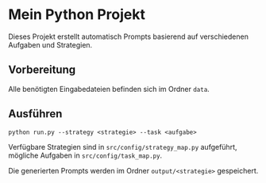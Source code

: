 # Mein Python Projekt

Dieses Projekt erstellt automatisch Prompts basierend auf verschiedenen Aufgaben und Strategien.

## Vorbereitung
Alle benötigten Eingabedateien befinden sich im Ordner `data`.

## Ausführen
```
python run.py --strategy <strategie> --task <aufgabe>
```
Verfügbare Strategien sind in `src/config/strategy_map.py` aufgeführt, mögliche Aufgaben in `src/config/task_map.py`.

Die generierten Prompts werden im Ordner `output/<strategie>` gespeichert.
